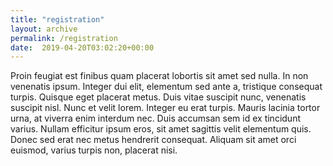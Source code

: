 ```yaml
---
title: "registration"
layout: archive
permalink: /registration
date:  2019-04-20T03:02:20+00:00
---
```


Proin feugiat est finibus quam placerat lobortis sit amet sed nulla. In non venenatis ipsum. Integer dui elit, elementum sed ante a, tristique consequat turpis. Quisque eget placerat metus. Duis vitae suscipit nunc, venenatis suscipit nisl. Nunc et velit lorem. Integer eu erat turpis. Mauris lacinia tortor urna, at viverra enim interdum nec. Duis accumsan sem id ex tincidunt varius. Nullam efficitur ipsum eros, sit amet sagittis velit elementum quis. Donec sed erat nec metus hendrerit consequat. Aliquam sit amet orci euismod, varius turpis non, placerat nisi.

